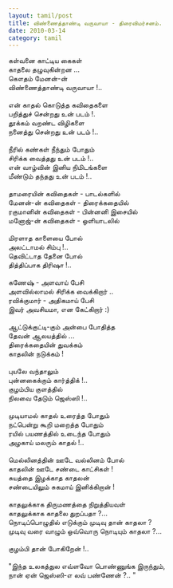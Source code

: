 ```yaml
---
layout: tamil/post
title: விண்ணைத்தாண்டி வருவாயா - திரைவிமர்சனம்.
date: 2010-03-14
category: tamil
---
```


கள்வனை காட்டிய கைகள்<br />
காதலை தழுவுகின்றன ...<br />
கௌதம் மேனன்-ன்<br />
விண்ணைத்தாண்டி வருவாயா !..<br />
<br />
என் காதல் கொடுத்த கவிதைகளை <br />
பறித்துச் சென்றது உன் படம் !.<br />
தூக்கம் வறண்ட விழிகளை <br />
நனைத்து சென்றது உன் படம் !..<br />
<br />
நீரில் கண்கள் நீந்தும் போதும்<br />
சிரிக்க வைத்தது உன் படம் !..<br />
என் வாழ்வின் இனிய நிமிடங்களை<br />
மீண்டும் தந்தது உன் படம் !..<br />
<br />
தாமரையின் கவிதைகள் - பாடல்களில்<br />
மேனன்-ன் கவிதைகள் - திரைக்கதையில்<br />
ரகுமானின் கவிதைகள் - பின்னனி இசையில்<br />
மனோஜ்-ன் கவிதைகள் - ஒளியாடலில்<br />
<br />
மிரளாத காளையை போல்<br />
அலட்டாமல் சிம்பு !..<br />
தெவிட்டாத தேனை போல்<br />
தித்திப்பாக திரிஷா !..<br />
<br />
கணேஷ் - அளவாய் பேசி<br />
அளவில்லாமல் சிரிக்க வைக்கிறார் ..<br />
ரவிக்குமார் - அதிகமாய் பேசி <br />
இவர் அவசியமா, என கேட்கிறார் :) <br />
<br />
ஆட்டுக்குட்டி-கும் அன்பை போதித்த <br />
தேவன் ஆலயத்தில் ...<br />
திரைக்கதையின் துவக்கம் <br />
காதலின் நடுக்கம் !<br />
<br />
புயலே வந்தாலும் <br />
புன்னகைக்கும் கார்த்திக் !..<br />
குழம்பிய குளத்தில் <br />
நிலவை தேடும் ஜெஸ்ஸி !..<br />
<br />
முடியாமல் காதல் உரைத்த போதும்<br />
நட்பென்று கூறி மறைத்த போதும்<br />
ரயில் பயணத்தில் உடைந்த போதும் <br />
அழகாய் மலரும் காதல் !..<br />
<br />
மெல்லினத்தின் ஊடே வல்லினம் போல் <br />
காதலின் ஊடே சண்டை காட்சிகள் !<br />
சுயத்தை இழக்காத காதலன் <br />
சண்டையிலும் சுகமாய் இனிக்கிறான் !<br />
<br />
காதலுக்காக திருமணத்தை நிறுத்தியவள்<br />
காதலுக்காக காதலை துறப்பதா ?...<br />
நொடிப்பொழுதில் எடுக்கும் முடிவு தான் காதலா ?<br />
முடிவு வரை வாழும் ஒவ்வொரு நொடியும் காதலா ?...<br />
<br />
குழம்பி தான் போகிறேன் !..<br />
<br />
"இந்த உலகத்துல எவ்ளவோ பொண்ணுங்க இருந்தும்,<br />
நான் ஏன் ஜெஸ்ஸி-எ லவ் பண்ணேன் ?.. "<br />
<br />
